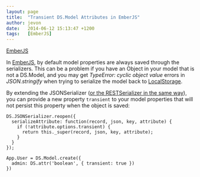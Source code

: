 ```yaml
---
layout: page
title:  "Transient DS.Model Attributes in EmberJS"
author: jevon
date:   2014-06-12 15:13:47 +1200
tags:   [EmberJS]
---
```


[EmberJS](emberjs.md)

In [EmberJS](emberjs.md), by default model properties are always saved through the serializers. This can be a problem if you have an Object in your model that is not a DS.Model, and you may get _TypeError: cyclic object value_ errors in _JSON.stringify_ when trying to serialize the model back to [LocalStorage](localstorage.md).

By extending the JSONSerializer (<a href="https://github.com/emberjs/data/pull/303">or the RESTSerializer in the same way</a>), you can provide a new property `transient` to your model properties that will not persist this property when the object is saved:

```
DS.JSONSerializer.reopen({
  serializeAttribute: function(record, json, key, attribute) {
    if (!attribute.options.transient) {
      return this._super(record, json, key, attribute);
    }
  }
});

App.User = DS.Model.create({
  admin: DS.attr('boolean', { transient: true })
})
```

